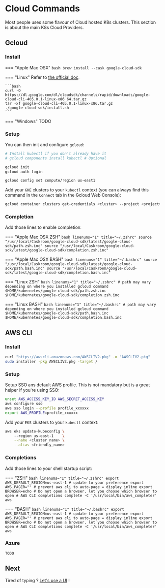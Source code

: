 # Cloud Commands

Most people uses some flavour of Cloud hosted K8s clusters. This section is about the main K8s Cloud Providers.

## Gcloud

### Install

=== "Apple Mac OSX"
    ```bash
    brew install --cask google-cloud-sdk
    ```

=== "Linux"
    Refer to [the official doc](https://cloud.google.com/sdk/docs/install?hl=fr#linux).

    ```bash
    curl -O https://dl.google.com/dl/cloudsdk/channels/rapid/downloads/google-cloud-cli-405.0.1-linux-x86_64.tar.gz
    tar -xf google-cloud-cli-405.0.1-linux-x86.tar.gz
    ./google-cloud-sdk/install.sh
    ```

=== "Windows"
    TODO

### Setup

You can then init and configure `gcloud`:

```bash
# Install kubectl if you don't already have it
# gcloud components install kubectl # Optional

gcloud init
gcloud auth login

gcloud config set compute/region us-east1
```

Add your `GKE` clusters to your `kubectl` context (you can always find this command in the `Connect` tab in the Gcloud Web Console):

```bash
gcloud container clusters get-credentials <cluster> --project <project>
```

### Completion

Add those lines to enable completion:

=== "Apple Mac OSX ZSH"
    ```bash linenums="1" title="~/.zshrc"
    source "/usr/local/Caskroom/google-cloud-sdk/latest/google-cloud-sdk/path.zsh.inc"
    source "/usr/local/Caskroom/google-cloud-sdk/latest/google-cloud-sdk/completion.zsh.inc"
    ```

=== "Apple Mac OSX BASH"
    ```bash linenums="1" title="~/.bashrc"
    source "/usr/local/Caskroom/google-cloud-sdk/latest/google-cloud-sdk/path.bash.inc"
    source "/usr/local/Caskroom/google-cloud-sdk/latest/google-cloud-sdk/completion.bash.inc"
    ```

=== "Linux ZSH"
    ```bash linenums="1" title="~/.zshrc"
    # path may vary depending on where you installed gcloud command
    $HOME/kubernetes/google-cloud-sdk/path.zsh.inc
    $HOME/kubernetes/google-cloud-sdk/completion.zsh.inc
    ```

=== "Linux BASH"
    ```bash linenums="1" title="~/.bashrc"
    # path may vary depending on where you installed gcloud command
    $HOME/kubernetes/google-cloud-sdk/path.bash.inc
    $HOME/kubernetes/google-cloud-sdk/completion.bash.inc
    ```

## AWS CLI

### Install

```bash
curl "https://awscli.amazonaws.com/AWSCLIV2.pkg" -o "AWSCLIV2.pkg"
sudo installer -pkg AWSCLIV2.pkg -target /
```

### Setup

Setup SSO ans default AWS profile. This is not mandatory but is a great helper if you're using SSO:

```bash
unset AWS_ACCESS_KEY_ID AWS_SECRET_ACCESS_KEY
aws configure sso
aws sso login --profile profile_xxxxxx
export AWS_PROFILE=profile_xxxxxx
```

Add your `EKS` clusters to your `kubectl` context:

```bash
aws eks update-kubeconfig \ 
    --region us-east-1    \
    --name <cluster_name> \
    --alias <friendly_name>

```

### Completions

Add those lines to your shell startup script:

=== "ZSH"
    ```bash linenums="1" title="~/.zshrc"
    export AWS_DEFAULT_REGION=us-east-1 # update to your preference
    export AWS_PAGER="" # prevent aws cli to auto-page = display inline
    export BROWSER=echo # Do not open a browser, let you choose which browser to open
    # AWS CLI completions
    complete -C '/usr/local/bin/aws_completer' aws
    ```

=== "BASH"
    ```bash linenums="1" title="~/.bashrc"
    export AWS_DEFAULT_REGION=us-east-1 # update to your preference
    export AWS_PAGER="" # prevent aws cli to auto-page = display inline
    export BROWSER=echo # Do not open a browser, let you choose which browser to open
    # AWS CLI completions
    complete -C '/usr/local/bin/aws_completer' aws
    ```

### Azure

    TODO

## Next

Tired of typing ? [Let's use a UI](interfaces/k9s.md) !